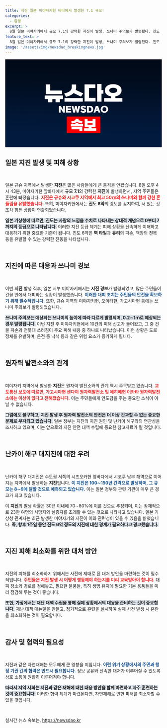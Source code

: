 ```yaml
---
title: 지진 일본 미야자키현 바다에서 발생한 7.1 규모!
categories:
  - 환경
excerpt: >
  8일 일본 미야자키에서 규모 7.1의 강력한 지진이 발생, 쓰나미 주의보가 발령됐다. 진도 6약의 흔들림으로 건물 파손과 피해 신고가 잇따르고, 정부는 난카이 해구 대지진 가능성을 조사 중이다. 향후 추가 지진 우려도 커지고 있다.
feature_text: >
  8일 일본 미야자키에서 규모 7.1의 강력한 지진이 발생, 쓰나미 주의보가 발령됐다. 진도 6약의 흔들림으로 건물 파손과 피해 신고가 잇따르고, 정부는 난카이 해구 대지진 가능성을 조사 중이다. 향후 추가 지진 우려도 커지고 있다.
image: '/assets/img/newsdao_breakingnews.jpg'
---
```


<p><img src="/assets/img/newsdao_breakingnews.jpg" alt="flaretime 속보" /></p>

<h2 data-ke-size="size26">일본 지진 발생 및 피해 상황</h2>

<p data-ke-size="size16">&nbsp;</p>

<p>일본 규슈 지역에서 발생한 <strong>지진</strong>은 많은 사람들에게 큰 충격을 안겼습니다. 8일 오후 4시 43분, 미야자키현 앞바다에서 규모 <strong>7.1</strong>의 강력한 <strong>지진</strong>이 발생하면서, 지역 주민들은 혼란에 빠졌습니다. <b><span style="color: #ee2323;">지진은 규슈와 시코쿠 지역에서 최고 50㎝의 쓰나미와 함께 강한 흔들림을 유발했습니다.</span></b> 특히, 미야자키현에서는 <strong>진도 6약</strong>의 강도를 감지하여, 서 있는 것조차 힘든 상황이 연출되었습니다.</p>

<p><b><span style="background-color: #21538527;">일본 기상청에 따르면, 진도는 사람의 느낌을 수치로 나타내는 상대적 개념으로 0부터 7까지의 등급으로 나타납니다.</span></b> 이러한 지진 등급 체계는 피해 상황을 신속하게 이해하고 대응하기 위한 중요한 기준이 됩니다. 진도 6약은 <strong>벽 타일</strong>과 <strong>유리</strong>의 파손, 책장의 전복 등을 유발할 수 있는 강력한 진동을 나타냅니다.</p>

<p data-ke-size="size16">&nbsp;</p>

<h2 data-ke-size="size26">지진에 따른 대응과 쓰나미 경보</h2>

<p data-ke-size="size16">&nbsp;</p>

<p>이번 <strong>지진</strong> 발생 직후, 일본 서부 미야자키에서는 <strong>지진 경보</strong>가 발령되었고, 많은 주민들이 건물 안에서 대피하는 상황이 발생했습니다. <b><span style="color: #1a5490;">이러한 대피 조치는 주민들의 안전을 확보하기 위해 필수적입니다.</span></b> 또한, 규슈 지역의 미야자키현, 오이타현, 가고시마현 등에는 쓰나미 주의보가 발령되었습니다.</p>

<p><b><span style="background-color: #21538527;">쓰나미 주의보는 예상되는 쓰나미의 높이에 따라 다르게 발령되며, 0.2∼1ｍ로 예상되는 경우 발령됩니다.</span></b> 이번 지진 후 미야자키현에서 10건의 피해 신고가 들어왔고, 그 중 건물 파손과 전봇대 쓰러짐이 주요 피해 내용 중 하나로 나타났습니다. 이런 상황은 도로 정체를 유발하며, 운전 중 낙석 등과 같은 위험 요소가 증가하게 됩니다.</p>

<p data-ke-size="size16">&nbsp;</p>

<h2 data-ke-size="size26">원자력 발전소와의 관계</h2>

<p data-ke-size="size16">&nbsp;</p>

<p>미야자키 지역에서 발생한 <strong>지진</strong>은 원자력 발전소와의 관계 역시 주목받고 있습니다. <b><span style="color: #ee2323;">교도통신 보도에 따르면, 가고시마현 센다이 원자력발전소 및 에히메현 이카타 원자력발전소에는 이상이 없다고 전해졌습니다.</span></b> 이는 주민들에게 안도감을 주는 중요한 소식이 아닐 수 없습니다.</p>

<p><b><span style="background-color: #21538527;">그럼에도 불구하고, 지진 발생 후 원자력 발전소의 안전은 더 이상 간과할 수 없는 중요한 문제로 부각되고 있습니다.</span></b> 일본 정부는 지진의 지진 원인 및 난카이 해구와의 연관성을 조사하고 있으며, 이는 앞으로의 지진 안전 대책 수립에 중요한 참고자료가 될 것입니다.</p>

<p data-ke-size="size16">&nbsp;</p>

<h2 data-ke-size="size26">난카이 해구 대지진에 대한 우려</h2>

<p data-ke-size="size16">&nbsp;</p>

<p>난카이 해구 대지진은 수도권 서쪽의 시즈오카현 앞바다에서 시코쿠 남부 해역으로 이어지는 지역에서 발생하는 <strong>지진</strong>입니다. <b><span style="color: #1a5490;">이 지진은 100∼150년 간격으로 발생하며, 그 규모는 8∼9에 달할 것으로 예측되고 있습니다.</span></b> 이는 일본 정부와 관련 기관에 매우 큰 경고가 되고 있습니다.</p>

<p>이 <strong>지진</strong>의 발생 확률은 30년 이내에 70∼80%에 이를 것으로 추정되며, 이는 잠재적으로 23만 여명의 사망자와 실종자를 초래할 수 있는 것으로 나타나고 있습니다. 일본 기상청 관계자는 최근 발생한 미야자키의 지진이 이와 관련성이 있을 수 있음을 밝혔습니다. <b><span style="background-color: #21538527;">즉, 향후 1주일 동안 진도 6약 정도의 지진에 대한 경계가 필요하다고 경고했습니다.</span></b></p>

<p data-ke-size="size16">&nbsp;</p>

<h2 data-ke-size="size26">지진 피해 최소화를 위한 대처 방안</h2>

<p data-ke-size="size16">&nbsp;</p>

<p>지진의 피해를 최소화하기 위해서는 사전에 제대로 된 대처 방안을 마련하는 것이 필수적입니다. <b><span style="color: #ee2323;">주민들은 지진 발생 시 어떻게 행동해야 하는지를 미리 교육받아야 합니다.</span></b> 대피 장소와 경로를 정해놓고, 필요한 물품들, 특히 생명 유지에 필요한 기본 용품들을 미리 점검해 두는 것이 좋습니다.</p>

<p><b><span style="background-color: #21538527;">또한, 가정에서는 재난 대책 수립을 통해 실제 상황에서의 대응을 준비하는 것이 중요합니다.</span></b> 재난 대책 매뉴얼을 만들고, 정기적으로 훈련을 실시하여 실제 사건 발생 시 혼란을 최소화하는 것이 필요합니다.</p>

<p data-ke-size="size16">&nbsp;</p>

<h2 data-ke-size="size26">감사 및 협력의 필요성</h2>

<p data-ke-size="size16">&nbsp;</p>

<p>지진과 같은 자연재해는 모두에게 큰 영향을 미칩니다. <b><span style="color: #1a5490;">이런 위기 상황에서의 주민과 행정 기관 간의 협력은 반드시 필요합니다.</span></b> 정보 공유와 신속한 대처가 이루어질 수 있도록 상호 소통이 원활히 이루어져야 합니다.</p>

<p><b><span style="background-color: #21538527;">따라서 지역 사회는 지진과 같은 재해에 대한 대응 방안을 함께 마련하고 자주 훈련하는 것이 중요합니다.</span></b> 이러한 협력 체계가 마련된다면, 자연재해로 인한 피해를 최소화할 수 있을 것입니다.</p>

<p data-ke-size="size16">&nbsp;</p>
실시간 뉴스 속보는, <a href="https://newsdao.kr" rel="dofollow">https://newsdao.kr</a>


